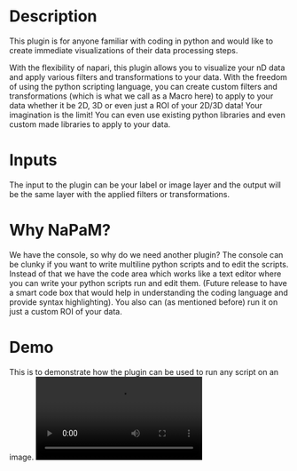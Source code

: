 # Description
This plugin is for anyone familiar with coding in python and would like to create immediate visualizations of their data processing steps.

With the flexibility of napari, this plugin allows you to visualize your nD data and apply various filters and transformations to your data. With the freedom of using the python scripting language, you can create custom filters and transformations (which is what we call as a Macro here) to apply to your data whether it be 2D, 3D or even just a ROI of your 2D/3D data! Your imagination is the limit! You can even use existing python libraries and even custom made libraries to apply to your data.

# Inputs
The input to the plugin can be your label or image layer and the output will be the same layer with the applied filters or transformations.

# Why NaPaM?
We have the console, so why do we need another plugin? The console can be clunky if you want to write multiline python scripts and to edit the scripts. Instead of that we have the code area which works like a text editor where you can write your python scripts run and edit them. (Future release to have a smart code box that would help in understanding the coding language and provide syntax highlighting). You also can (as mentioned before) run it on just a custom ROI of your data.

# Demo
This is to demonstrate how the plugin can be used to run any script on an image.
![](assets/napam_execution_demo.mp4)